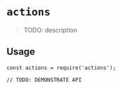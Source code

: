 # `actions`

> TODO: description

## Usage

```
const actions = require('actions');

// TODO: DEMONSTRATE API
```
